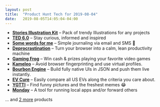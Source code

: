 ```yaml
---
layout: post
title:  "Product Hunt Tech for 2019-08-04"
date:   2019-08-05T14:05:04-04:00
---
```


* **[Stories Illustration Kit](https://www.producthunt.com/posts/stories-illustration-kit?utm_campaign=producthunt-api&utm_medium=api&utm_source=Application%3A+Daily+Digest+RSS+%28ID%3A+3202%29)** – Pack of trendy Illustrations for any projects
* **[TED 6.0](https://www.producthunt.com/posts/ted-6-0?utm_campaign=producthunt-api&utm_medium=api&utm_source=Application%3A+Daily+Digest+RSS+%28ID%3A+3202%29)** – Stay curious, informed and inspired
* **[Some words for me](https://www.producthunt.com/posts/some-words-for-me?utm_campaign=producthunt-api&utm_medium=api&utm_source=Application%3A+Daily+Digest+RSS+%28ID%3A+3202%29)** – Simple journaling via email and SMS 📝
* **[Deprocrastination](https://www.producthunt.com/posts/deprocrastination?utm_campaign=producthunt-api&utm_medium=api&utm_source=Application%3A+Daily+Digest+RSS+%28ID%3A+3202%29)** – Turn your browser into a calm, lean productivity machine
* **[Gaming Frog](https://www.producthunt.com/posts/gaming-frog?utm_campaign=producthunt-api&utm_medium=api&utm_source=Application%3A+Daily+Digest+RSS+%28ID%3A+3202%29)** – Win cash & prizes playing your favorite video games
* **[Kameleo](https://www.producthunt.com/posts/kameleo?utm_campaign=producthunt-api&utm_medium=api&utm_source=Application%3A+Daily+Digest+RSS+%28ID%3A+3202%29)** – Avoid browser fingerprinting and use virtual profiles.
* **[Bourbon Engine](https://www.producthunt.com/posts/bourbon-engine?utm_campaign=producthunt-api&utm_medium=api&utm_source=Application%3A+Daily+Digest+RSS+%28ID%3A+3202%29)** – Build fully native UIs in JSON and push them live instantly.
* **[EV Cure](https://www.producthunt.com/posts/ev-cure?utm_campaign=producthunt-api&utm_medium=api&utm_source=Application%3A+Daily+Digest+RSS+%28ID%3A+3202%29)** – Easily compare all US EVs along the criteria you care about.
* **[YGTTI](https://www.producthunt.com/posts/ygtti?utm_campaign=producthunt-api&utm_medium=api&utm_source=Application%3A+Daily+Digest+RSS+%28ID%3A+3202%29)** – Find funny pictures and the freshest memes 😂
* **[Monday](https://www.producthunt.com/posts/monday-3?utm_campaign=producthunt-api&utm_medium=api&utm_source=Application%3A+Daily+Digest+RSS+%28ID%3A+3202%29)** – A tool for running local apps and/or forward others

… and [2 more](https://www.producthunt.com/tech) products